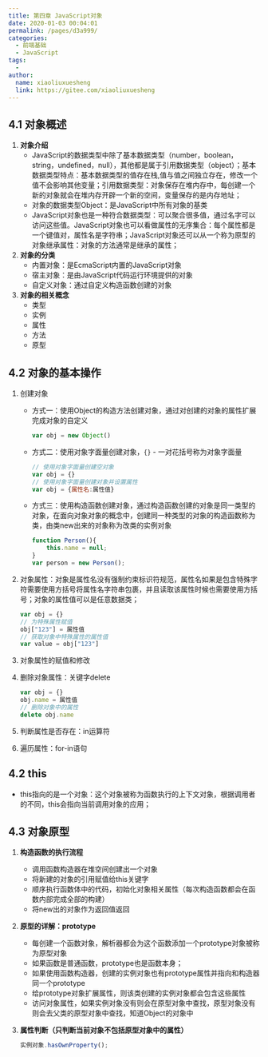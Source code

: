 ```yaml
---
title: 第四章 JavaScript对象
date: 2020-01-03 00:04:01
permalink: /pages/d3a999/
categories:
  - 前端基础
  - JavaScript
tags:
  - 
author: 
  name: xiaoliuxuesheng
  link: https://gitee.com/xiaoliuxuesheng
---
```


## 4.1 对象概述

1. **对象介绍**
   - JavaScript的数据类型中除了基本数据类型（number，boolean，string，undefined，null），其他都是属于引用数据类型（object）；基本数据类型特点：基本数据类型的值存在栈,值与值之间独立存在，修改一个值不会影响其他变量；引用数据类型：对象保存在堆内存中，每创建一个新的对象就会在堆内存开辟一个新的空间，变量保存的是内存地址；
   - 对象的数据类型Object：是JavaScript中所有对象的基类
   - JavaScript对象也是一种符合数据类型：可以聚合很多值，通过名字可以访问这些值。JavaScript对象也可以看做属性的无序集合：每个属性都是一个键值对，属性名是字符串；JavaScript对象还可以从一个称为原型的对象继承属性：对象的方法通常是继承的属性；
2. **对象的分类**
   - 内置对象：是EcmaScript内置的JavaScript对象
   - 宿主对象：是由JavaScript代码运行环境提供的对象
   - 自定义对象：通过自定义构造函数创建的对象
3. **对象的相关概念**
   - 类型
   - 实例
   - 属性
   - 方法
   - 原型

## 4.2 对象的基本操作

1. 创建对象

   - 方式一：使用Object的构造方法创建对象，通过对创建的对象的属性扩展完成对象的自定义

     ```js
     var obj = new Object()
     ```

   - 方式二：使用对象字面量创建对象，`{}` - 一对花括号称为对象字面量

     ```js
     // 使用对象字面量创建空对象
     var obj = {}
     // 使用对象字面量创建对象并设置属性
     var obj = {属性名:属性值}
     ```

   - 方式三：使用构造函数创建对象，通过构造函数创建的对象是同一类型的对象，在面向对象对象的概念中，创建同一种类型的对象的构造函数称为类，由类new出来的对象称为改类的实例对象

     ```js
     function Person(){
         this.name = null;
     }
     var person = new Person();
     ```

     

2. 对象属性：对象是属性名没有强制约束标识符规范，属性名如果是包含特殊字符需要使用方括号将属性名字符串包裹，并且读取该属性时候也需要使用方括号；对象的属性值可以是任意数据类；

   ```js
   var obj = {}
   // 为特殊属性赋值
   obj["123"] = 属性值
   // 获取对象中特殊属性的属性值
   var value = obj["123"]
   ```

3. 对象属性的赋值和修改

4. 删除对象属性：关键字delete

   ```js
   var obj = {}
   obj.name = 属性值
   // 删除对象中的属性
   delete obj.name
   ```

5. 判断属性是否存在：in运算符

6. 遍历属性：for-in语句

## 4.2 this

- this指向的是一个对象：这个对象被称为函数执行的上下文对象，根据调用者的不同，this会指向当前调用对象的应用；

## 4.3 对象原型

1. **构造函数的执行流程**

   - 调用函数构造器在堆空间创建出一个对象
   - 将新建的对象的引用赋值给this关键字
   - 顺序执行函数体中的代码，初始化对象相关属性（每次构造函数都会在函数内部完成全部的构建）
   - 将new出的对象作为返回值返回

2. **原型的详解：prototype**

   - 每创建一个函数对象，解析器都会为这个函数添加一个prototype对象被称为原型对象
   - 如果函数是普通函数，prototype也是函数本身；
   - 如果使用函数构造器，创建的实例对象也有prototype属性并指向和构造器同一个prototype
   - 给prototype对象扩展属性，则该类创建的实例对象都会包含这些属性
   - 访问对象属性，如果实例对象没有则会在原型对象中查找，原型对象没有则会去父类的原型对象中查找，知道Object的对象中

3. **属性判断（只判断当前对象不包括原型对象中的属性）**

   ```js
   实例对象.hasOwnProperty();
   ```
